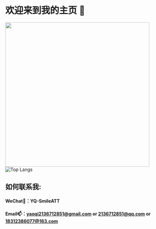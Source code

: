 # 欢迎来到我的主页 👋
 
<a href="https://github.com/kpyaoqi/">
  <img width="450px" align="left" src="https://github-readme-stats-sigma-five.vercel.app/api/?username=kpyaoqi&show_icons=true&count_private=true&langs_count=3&locale=cn&theme=dracula&hide=contribs" />
</a>

![Top Langs](https://github-readme-stats-sigma-five.vercel.app/api/top-langs/?username=kpyaoqi&layout=compact&theme=dracula&show_owner=true&locale=cn)

##  如何联系我: 
  #### WeChat💬：YQ-SmileATT
  #### Email📫：yaoqi2136712851@gmail.com or 2136712851@qq.com or 18312386077@163.com

<!--
**kpyaoqi/kpyaoqi** is a ✨ _special_ ✨ repository because its `README.md` (this file) appears on your GitHub profile.

Here are some ideas to get you started:

- 🔭 I’m currently working on ...
- 🌱 I’m currently learning ...
- 👯 I’m looking to collaborate on ...
- 🤔 I’m looking for help with ...
- 💬 Ask me about ...
- 📫 How to reach me: ...
- 😄 Pronouns: ...
- ⚡ Fun fact: ...
-->
